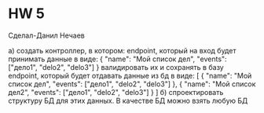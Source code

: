 # HW 5
Сделал-Данил Нечаев

а) создать контроллер, в котором:
endpoint, который на вход будет принимать данные в виде:
{
"name": "Мой список дел",
"events": ["дело1", "delo2", "delo3"]
}
валидировать их и сохранять в базу
endpoint, который будет отдавать данные из бд в виде:
[
{
"name": "Мой список дел",
"events": ["дело1", "delo2", "delo3"]
},
{
"name": "Мой список дел2",
"events": ["дело1", "delo2", "delo3"]
}
]
б) спроектировать структуру БД для этих данных. В качестве БД можно взять любую БД
